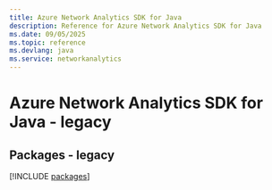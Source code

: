 ```yaml
---
title: Azure Network Analytics SDK for Java
description: Reference for Azure Network Analytics SDK for Java
ms.date: 09/05/2025
ms.topic: reference
ms.devlang: java
ms.service: networkanalytics
---
```

# Azure Network Analytics SDK for Java - legacy
## Packages - legacy
[!INCLUDE [packages](network-analytics-index.md)]